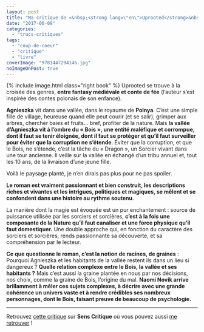 ```yaml
---
layout: post
title: "Ma critique de «&nbsp;<strong lang=\"en\">Uprooted</strong>&nbsp;» de <em>Naomi Novik</em>"
date: "2017-06-09"
categories: 
  - "trucs-critiques"
tags: 
  - "coup-de-coeur"
  - "critique"
  - "livre"
coverImage: "9781447294146.jpg"
noImageOnPost: true
---
```


{% include image.html class="right book" %}
Uprooted se trouve à la croisée des genres, **entre fantasy médiévale et conte de fée** (l’auteur s’est inspirée des contes polonais de son enfance).

**Agnieszka** vit dans une vallée, dans le royaume de **Polnya**. C’est une simple fille de village, heureuse quand elle peut courir (et se salir), grimper aux arbres, chercher baies et fruits... bref, profiter de la nature. Mais **la vallée d’Agnieszka vit à l’ombre du « Bois », une entité maléfique et corrompue, dont il faut se tenir éloignée, dont il faut se protéger et qu’il faut surveiller pour éviter que la corruption ne s’étende**. Éviter que la corruption, et que le Bois, ne s’étende, c’est la tâche du « Dragon », un Sorcier vivant dans une tour ancienne. Il veille sur la vallée en échangé d’un tribu annuel et, tout les 10 ans, de la livraison d’une jeune fille.

Voilà le paysage planté, je n’en dirais pas plus pour ne pas spoiler.

**Le roman est vraiment passionnant et bien construit, les descriptions riches et vivantes et les intrigues, politiques et magiques, se mêlent et se confondent dans une histoire au rythme soutenu**.

La manière dont la magie est évoquée est un pur enchantement : source de puissance utilisée par les sorciers et sorcières, **c’est à la fois une composante de la Nature qu’il faut canaliser et une force physique qu’il faut domestiquer.** Une double approche qui, en fonction du caractère des sorciers et sorcières, rends passionnante sa découverte, et sa compréhension par le lecteur.

**Ce que questionne le roman, c’est la notion de racines, de graines** : Pourquoi Agnieszka et les habitants de la vallée restent ils dans un lieu si dangereux ? **Quelle relation complexe entre le Bois, la vallée et ses habitants ?** Mais c’est aussi la graine plantée en nous par nos décisions, nos choix, comme la graine de Bois, l’origine du mal. **Naomi Novik arrive brillamment à mêler ces sujets complexes, à décrire avec une grande cohérence un univers vaste et à rendre crédibles ses nombreux personnages, dont le Bois, faisant preuve de beaucoup de psychologie.**

* * *

Retrouvez [cette critique](https://www.senscritique.com/livre/Deracinee/critique/129950971) sur **Sens Critique** où vous pouvez aussi [me retrouver](http://www.senscritique.com/Arnaud_Malon) !

